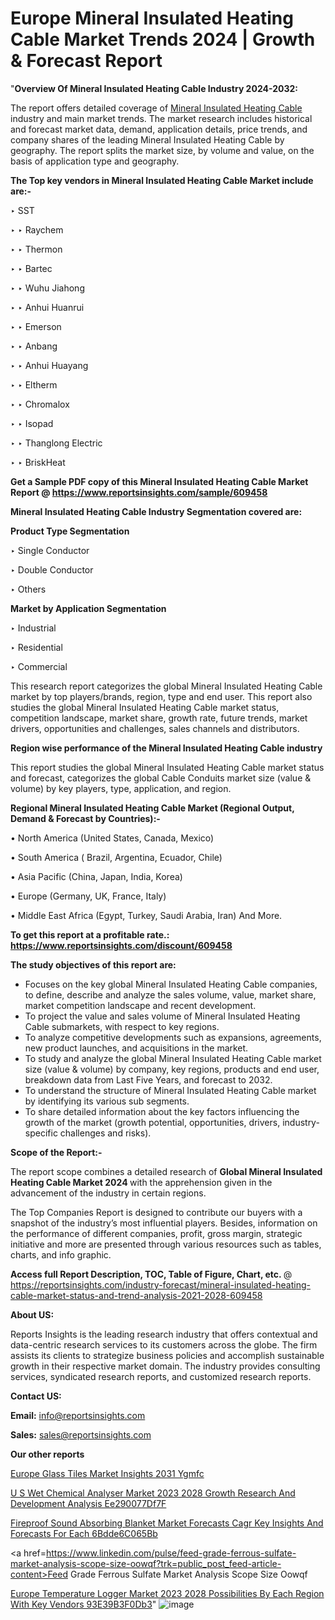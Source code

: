 # Europe Mineral Insulated Heating Cable Market Trends 2024 | Growth & Forecast Report

 "<strong>Overview Of Mineral Insulated Heating Cable Industry 2024-2032:</strong>

The report offers detailed coverage of <a href=https://www.reportsinsights.com/sample/609458>Mineral Insulated Heating Cable</a> industry and main market trends. The market research includes historical and forecast market data, demand, application details, price trends, and company shares of the leading Mineral Insulated Heating Cable by geography. The report splits the market size, by volume and value, on the basis of application type and geography.

<strong>The Top key vendors in Mineral Insulated Heating Cable Market include are:- </strong>

‣ SST

‣ 
‣ Raychem

‣ 
‣ Thermon

‣ 
‣ Bartec

‣ 
‣ Wuhu Jiahong

‣ 
‣ Anhui Huanrui

‣ 
‣ Emerson

‣ 
‣ Anbang

‣ 
‣ Anhui Huayang

‣ 
‣ Eltherm

‣ 
‣ Chromalox

‣ 
‣ Isopad

‣ 
‣ Thanglong Electric

‣ 
‣ BriskHeat

<strong>Get a Sample PDF copy of this Mineral Insulated Heating Cable Market Report </strong><strong>@ <a href=https://www.reportsinsights.com/sample/609458 style=color:#0000ff;>https://www.reportsinsights.com/sample/609458</a> </strong>

<strong>Mineral Insulated Heating Cable Industry Segmentation covered are:</strong>

<strong>Product Type Segmentation</strong>

‣    Single Conductor

‣ Double Conductor

‣ Others

<strong>Market by Application Segmentation</strong>

‣   Industrial

‣ Residential

‣ Commercial

This research report categorizes the global Mineral Insulated Heating Cable market by top players/brands, region, type and end user. This report also studies the global Mineral Insulated Heating Cable market status, competition landscape, market share, growth rate, future trends, market drivers, opportunities and challenges, sales channels and distributors.

<strong>Region wise performance of the Mineral Insulated Heating Cable industry</strong><strong> </strong>

This report studies the global Mineral Insulated Heating Cable market status and forecast, categorizes the global Cable Conduits market size (value &amp; volume) by key players, type, application, and region. 

<strong>Regional Mineral Insulated Heating Cable Market (Regional Output, Demand &amp; Forecast by Countries):-</strong>

• North America (United States, Canada, Mexico)

• South America ( Brazil, Argentina, Ecuador, Chile)

• Asia Pacific (China, Japan, India, Korea)

• Europe (Germany, UK, France, Italy)

• Middle East Africa (Egypt, Turkey, Saudi Arabia, Iran) And More.

<strong>To get this report at a profitable rate.: <a href=https://www.reportsinsights.com/discount/609458 style=color:#0000ff;>https://www.reportsinsights.com/discount/609458</a></strong>

<strong>The study objectives of this report are:</strong>
<ul>
  <li>Focuses on the key global Mineral Insulated Heating Cable companies, to define, describe and analyze the sales volume, value, market share, market competition landscape and recent development.</li>
  <li>To project the value and sales volume of Mineral Insulated Heating Cable submarkets, with respect to key regions.</li>
  <li>To analyze competitive developments such as expansions, agreements, new product launches, and acquisitions in the market.</li>
  <li>To study and analyze the global Mineral Insulated Heating Cable market size (value &amp; volume) by company, key regions, products and end user, breakdown data from Last Five Years, and forecast to 2032.</li>
  <li>To understand the structure of Mineral Insulated Heating Cable market by identifying its various sub segments.</li>
  <li>To share detailed information about the key factors influencing the growth of the market (growth potential, opportunities, drivers, industry-specific challenges and risks).</li>
</ul>
<strong>Scope of the Report:-</strong><strong> </strong>

The report scope combines a detailed research of <strong>Global Mineral Insulated Heating Cable Market 2024 </strong>with the apprehension given in the advancement of the industry in certain regions.

The Top Companies Report is designed to contribute our buyers with a snapshot of the industry’s most influential players. Besides, information on the performance of different companies, profit, gross margin, strategic initiative and more are presented through various resources such as tables, charts, and info graphic.

<strong>Access full Report Description, TOC, Table of Figure, Chart, etc. </strong>@   <a href=https://reportsinsights.com/industry-forecast/mineral-insulated-heating-cable-market-status-and-trend-analysis-2021-2028-609458 style=color:#0000ff;>https://reportsinsights.com/industry-forecast/mineral-insulated-heating-cable-market-status-and-trend-analysis-2021-2028-609458</a>

<strong>About US:</strong>

Reports Insights is the leading research industry that offers contextual and data-centric research services to its customers across the globe. The firm assists its clients to strategize business policies and accomplish sustainable growth in their respective market domain. The industry provides consulting services, syndicated research reports, and customized research reports.

<strong>Contact US:</strong>

<p class=""""><b>Email:</b> <a href=mailto:info@reportsinsights.com>info@reportsinsights.com</a></p>
<p class=""""><b>Sales:</b> <a href=mailto:sales@reportsinsights.com>sales@reportsinsights.com</a></p>

<strong>Our other reports</strong>

<a href=https://www.linkedin.com/pulse/europe-glass-tiles-market-insights-2031--ygmfc/>Europe Glass Tiles Market Insights 2031  Ygmfc</a>

<a href=https://medium.com/@sakshi.reportsinsights/u-s-wet-chemical-analyser-market-2023-2028-growth-research-and-development-analysis-ee290077df7f>U S Wet Chemical Analyser Market 2023 2028 Growth Research And Development Analysis Ee290077Df7F</a>

<a href=https://medium.com/@sakshideshmukh994/fireproof-sound-absorbing-blanket-market-forecasts-cagr-key-insights-and-forecasts-for-each-6bdde6c065bb>Fireproof Sound Absorbing Blanket Market Forecasts Cagr Key Insights And Forecasts For Each 6Bdde6C065Bb</a>

<a href=https://www.linkedin.com/pulse/feed-grade-ferrous-sulfate-market-analysis-scope-size-oowqf?trk=public_post_feed-article-content>Feed Grade Ferrous Sulfate Market Analysis Scope Size Oowqf</a>

<a href=https://medium.com/@reportsinsights23/europe-temperature-logger-market-2023-2028-possibilities-by-each-region-with-key-vendors-93e39b3f0db3>Europe Temperature Logger Market 2023 2028 Possibilities By Each Region With Key Vendors 93E39B3F0Db3</a>"
![image](https://github.com/daminid12/RImarketresearch/assets/158430485/1694fe2f-40c6-418d-8d9b-6842c5f66ecb)
